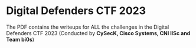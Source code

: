 # Digital Defenders CTF 2023

The PDF contains the writeups for ALL the challenges in the Digital Defenders CTF 2023   (Conducted by **CySecK, Cisco Systems, CNI IISc and Team bi0s**)